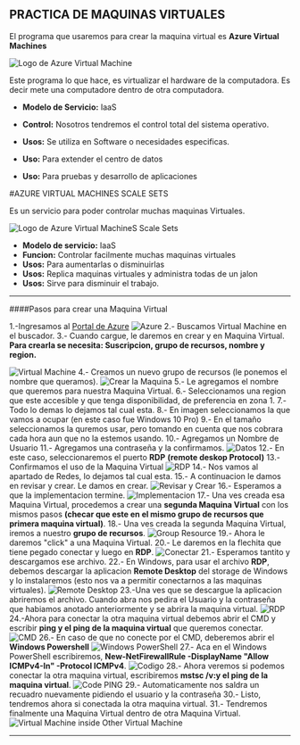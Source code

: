 PRACTICA DE MAQUINAS VIRTUALES
-------------------------------------

El programa que usaremos para crear la maquina virtual es **Azure Virtual Machines**

![Logo de Azure Virtual Machine](Imagenes/AzureVirtualMachine.png)

Este programa lo que hace, es virtualizar el hardware de la computadora. Es decir mete una computadore dentro de otra computadora.

- **Modelo de Servicio:** IaaS
- **Control:** Nosotros tendremos el control total del sistema operativo.
- **Usos:** Se utiliza en Software o necesidades especificas.

- **Uso:** Para extender el centro de datos
- **Uso:** Para pruebas y desarrollo de aplicaciones

#AZURE VIRTUAL MACHINES SCALE SETS

Es un servicio para poder controlar muchas maquinas Virtuales.

![Logo de Azure Virtual MachineS Scale Sets](Imagenes/ScaleSets.png)

- **Modelo de servicio:** IaaS
- **Funcion:** Controlar facilmente muchas maquinas virtuales
- **Usos:** Para aumentarlas o disminuirlas
- **Usos:** Replica maquinas virtuales y administra todas de un jalon
- **Usos:** Sirve para disminuir el trabajo.


-----------------------------------

####Pasos para crear una Maquina Virtual

1.-Ingresamos al [Portal de Azure](https://portal.azure.com)
![Azure](Imagenes\PortalAzure.PNG)
2.- Buscamos Virtual Machine en el buscador.
3.- Cuando cargue, le daremos en crear y en Maquina Virtual.
 **Para crearla se necesita: Suscripcion, grupo de recursos, nombre y region.**

 ![Virtual Machine](Imagenes\VirtualMachine.PNG)
4.- Creamos un nuevo grupo de recursos (le ponemos el nombre que queramos).
![Crear la Maquina](Imagenes\create.PNG)
5.- Le agregamos el nombre que queremos para nuestra Maquina Virtual.
6.- Seleccionamos una region que este accesible y que tenga disponibilidad, de preferencia en zona 1.
7.- Todo lo demas lo dejamos tal cual esta.
8.- En imagen seleccionamos la que vamos a ocupar (en este caso fue Windows 10 Pro)
9.- En el tamaño seleccionamos la quremos usar, pero tomando en cuenta que nos cobrara cada hora aun que no la estemos usando.
10.- Agregamos un Nombre de Usuario
11.- Agregamos una contraseña y la confirmamos.
![Datos](Imagenes\data.PNG)
12.- En este caso, seleccionaremos el puerto **RDP** **(remote deskop Protocol)**
13.- Confirmamos el uso de la Maquina Virtual
![RDP](Imagenes\data2.PNG)
14.- Nos vamos al apartado de Redes, lo dejamos tal cual esta.
15.- A continuacion le damos en revisar y crear. Le damos en crear.
![Revisar y Crear](Imagenes\Crearla.PNG)
16.- Esperamos a que la implementacion termine.
![Implementacion](Imagenes\implementacion.PNG)
17.- Una ves creada esa Maquina Virtual, procedemos a crear una **segunda Maquina Virtual** con los mismos pasos **(checar que este en el mismo grupo de recursos que primera maquina virtual)**.
18.- Una ves creada la segunda Maquina Virtual, iremos a nuestro **grupo de recursos**.
![Group Resource](Imagenes\GroupResource.PNG)
19.- Ahora le daremos "click" a una Maquina Virtual.
20.- Le daremos en la flechita que tiene pegado conectar y luego en **RDP**.
![Conectar](Imagenes\RDP.PNG)
21.- Esperamos tantito y descargamos ese archivo.
22.- En Windows, para usar el archivo **RDP**, debemos descargar la aplicacion **Remote Desktop** del storage de Windows y lo instalaremos (esto nos va a permitir conectarnos a las maquinas virtuales).
![Remote Desktop](Imagenes\remote.PNG)
23.-Una ves que se descargue la aplicacion abriremos el archivo. Cuando abra nos pedira el Usuario y la contraseña que habiamos anotado anteriormente y se abrira la maquina virtual.
![RDP](Imagenes\username.PNG)
24.-Ahora para conectar la otra maquina virtual debemos abrir el CMD y escribir **ping y el ping de la maquina virtual** que queremos conectar.
![CMD](Imagenes\CMD.PNG)
26.- En caso de que no conecte por el CMD, deberemos abrir el **Windows Powershell**
![Windows PowerShell](Imagenes\Shell.PNG)
27.- Aca en el Windows PowerShell escribiremos, **New-NetFirewallRule -DisplayName "Allow ICMPv4-In" -Protocol ICMPv4**. 
![Codigo](Imagenes\PowerShell.PNG)
28.- Ahora veremos si podemos conectar la otra maquina virtual, escribiremos  **mstsc /v:y el ping de la maquina virtual**.
![Code PING](Imagenes\code1.PNG)
29.- Automaticamente nos saldra un recuadro nuevamente pidiendo el usuario y la contraseña
30.- Listo, tendremos ahora si conectada la otra maquina virtual.
31.- Tendremos finalmente una Maquina Virtual dentro de otra Maquina Virtual.
![Virtual Machine inside Other Virtual Machine](Imagenes\vm12.PNG) 

-----------------------------------------------------------------------------------------------------------
